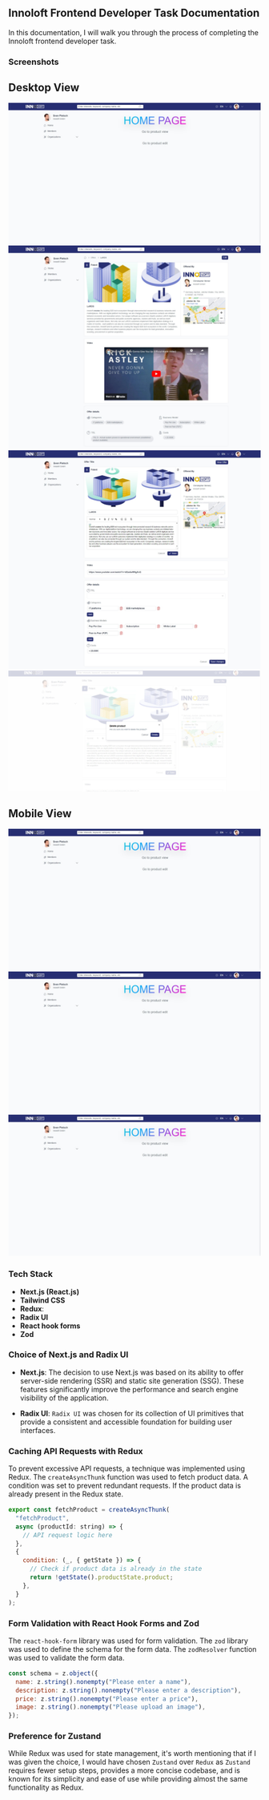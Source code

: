 ## Innoloft Frontend Developer Task Documentation

In this documentation, I will walk you through the process of completing the Innoloft frontend developer task.

### Screenshots

## Desktop View

![Home Page](./screenshots/desktop1.jpeg)
![Product View Page](./screenshots/desktop2.jpeg)
![Product Edit Page](./screenshots/desktop3.jpeg)
![Product Delete Dialog](./screenshots/general1.jpeg)

## Mobile View

![Home Page](./screenshots/desktop1.jpeg)
![Product View Page](./screenshots/desktop1.jpeg)
![Product Edit Page](./screenshots/desktop1.jpeg)

### Tech Stack

- **Next.js (React.js)**
- **Tailwind CSS**
- **Redux**:
- **Radix UI**
- **React hook forms**
- **Zod**

### Choice of Next.js and Radix UI

- **Next.js**: The decision to use Next.js was based on its ability to offer server-side rendering (SSR) and static site generation (SSG). These features significantly improve the performance and search engine visibility of the application.

- **Radix UI**: `Radix UI` was chosen for its collection of UI primitives that provide a consistent and accessible foundation for building user interfaces.

### Caching API Requests with Redux

To prevent excessive API requests, a technique was implemented using Redux. The `createAsyncThunk` function was used to fetch product data. A condition was set to prevent redundant requests. If the product data is already present in the Redux state.

```javascript
export const fetchProduct = createAsyncThunk(
  "fetchProduct",
  async (productId: string) => {
    // API request logic here
  },
  {
    condition: (_, { getState }) => {
      // Check if product data is already in the state
      return !getState().productState.product;
    },
  }
);
```

### Form Validation with React Hook Forms and Zod

The `react-hook-form` library was used for form validation. The `zod` library was used to define the schema for the form data. The `zodResolver` function was used to validate the form data.

```javascript
const schema = z.object({
  name: z.string().nonempty("Please enter a name"),
  description: z.string().nonempty("Please enter a description"),
  price: z.string().nonempty("Please enter a price"),
  image: z.string().nonempty("Please upload an image"),
});
```

### Preference for Zustand

While Redux was used for state management, it's worth mentioning that if I was given the choice, I would have chosen `Zustand` over `Redux` as `Zustand` requires fewer setup steps, provides a more concise codebase, and is known for its simplicity and ease of use while providing almost the same functionality as Redux.
